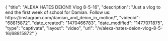 {
    "title": "ALEXA HATES DEION!! Vlog 8-5-16",
    "description": "Just a vlog to end the first week of school for Damian. Follow us: https:\/\/instagram.com\/damian_and_deion_in_motion\/",
    "videoid": "68815872",
    "date_created": "1470466783",
    "date_modified": "1477071875",
    "type": "captivate",
    "layout": "video",
    "url": "\/v\/alexa-hates-deion-vlog-8-5-16\/68815872"
}